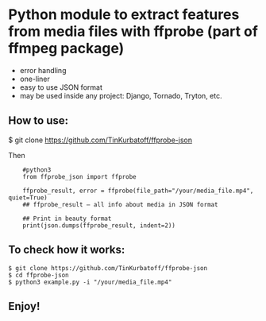 # Python module to extract features from media files with ffprobe (part of ffmpeg package)

- error handling
- one-liner
- easy to use JSON format
- may be used inside any project: Django, Tornado, Tryton, etc.

## How to use:

$ git clone https://github.com/TinKurbatoff/ffprobe-json

Then
```
    #python3
    from ffprobe_json import ffprobe

    ffprobe_result, error = ffprobe(file_path="/your/media_file.mp4", quiet=True)
    ## ffprobe_result — all info about media in JSON format

    ## Print in beauty format
    print(json.dumps(ffprobe_result, indent=2)) 

```

## To check how it works:

```
$ git clone https://github.com/TinKurbatoff/ffprobe-json
$ cd ffprobe-json
$ python3 example.py -i "/your/media_file.mp4"
```

## Enjoy!
